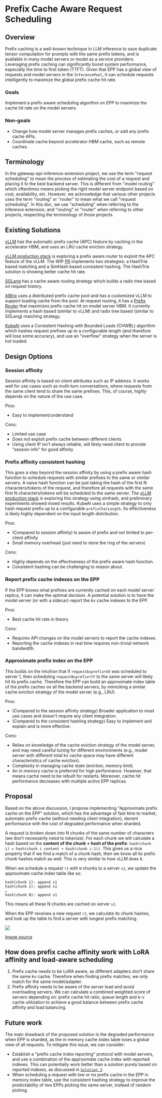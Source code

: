 # Prefix Cache Aware Request Scheduling

## Overview

Prefix caching is a well-known technique in LLM inference to save duplicate tensor computation for prompts with the same prefix tokens, and is available in many model servers or model as a service providers. Leveraging prefix caching can significantly boost system performance, especially the time to first token (TTFT). Given that EPP has a global view of requests and model servers in the `InferencePool`, it can schedule requests intelligently to maximize the global prefix cache hit rate.

### Goals

Implement a prefix aware scheduling algorithm on EPP to maximize the cache hit rate on the model servers.

### Non-goals

* Change how model server manages prefix caches, or add any prefix cache APIs.
* Coordinate cache beyond accelerator HBM cache, such as remote caches.

## Terminology

In the gateway-api-inference-extension project, we use the term "request scheduling" to mean the process of estimating the cost of a request and placing it to the best backend server. This is different from "model routing" which oftentimes means picking the right model server endpoint based on cost, availability, etc. However, we acknowledge that various other projects uses the term "routing" or "router" to mean what we call "request scheduling". In this doc, we use "scheduling" when referring to the inference extension, and "routing" or "router" when referring to other projects, respecting the terminology of those projects.

## Existing Solutions

[vLLM](https://docs.vllm.ai/en/latest/features/automatic_prefix_caching.html) has the automatic prefix cache (APC) feature by caching in the accelerator HBM, and uses an LRU cache eviction strategy.

[vLLM production stack](https://github.com/vllm-project/production-stack/issues/59) is exploring a prefix aware router to exploit the APC feature of the vLLM. The WIP [PR](https://github.com/vllm-project/production-stack/issues/59#issuecomment-2677268482) implements two strategies: a HashTrie based matching and a SimHash based consistent hashing. The HashTrie solution is showing better cache hit rate.

[SGLang](https://github.com/sgl-project/sglang/blob/4d2a88bdffe91168dfc73ef7e3bc9100ba96686b/sgl-router/src/router.rs#L61) has a cache aware routing strategy which builds a radix tree based on request history.

[AIBrix](https://aibrix.readthedocs.io/latest/features/distributed-kv-cache.html) uses a distributed prefix cache pool and has a customized vLLM to support loading cache from the pool. At request routing, it has a [Prefix Router](https://github.com/vllm-project/aibrix/blob/6feec99d77c84e371da9c535054c2b8aa8912704/pkg/plugins/gateway/algorithms/prefix_cache.go#L64) that maximizes prefix cache hit on model server HBM. It currently implements a hash based (similar to vLLM) and radix tree based (similar to SGLang) matching strategy.

[KubeAI](https://www.kubeai.org/blog/2025/02/26/llm-load-balancing-at-scale-chwbl/) uses a Consistent Hashing with Bounded Loads (CHWBL)  algorithm which hashes request prefixes up to a configurable length (and therefore will lose some accuracy), and use an "overflow" strategy when the server is hot loaded.

## Design Options

### Session affinity

Session affinity is based on client attributes such as IP address. It works well for use cases such as multi-turn conversations, where requests from the same client tend to share the same prefixes. This, of course, highly depends on the nature of the use case.

Pros:

* Easy to implement/understand

Cons:

* Limited use case
* Does not exploit prefix cache between different clients
* Using client IP isn't always reliable, will likely need client to provide "session info" for good affinity

### Prefix affinity consistent hashing

This goes a step beyond the session affinity by using a prefix aware hash function to schedule requests with similar prefixes to the same or similar servers. A naive hash function can be just taking the hash of the first N characters/tokens of the request, and therefore all requests with the same first N characters/tokens will be scheduled to the same server. The [vLLM production stack](https://github.com/vllm-project/production-stack/issues/59) is exploring this strategy using simhash, and preliminary experiments showed mixed results. KubeAI uses a simple strategy to only hash request prefix up to a configurable `prefixCharLength`. Its effectiveness is likely highly dependent on the input length distribution.

Pros:

* (Compared to session affinity) Is aware of prefix and not limited to per-client affinity
* Small memory overhead (just need to store the ring of the servers)

Cons:

* Highly depends on the effectiveness of the prefix aware hash function.
* Consistent hashing can be challenging to reason about.
 
### Report prefix cache indexes on the EPP

If the EPP knows what prefixes are currently cached on each model server replica, it can make the optimal decision. A potential solution is to have the model server (or with a sidecar) report the kv cache indexes to the EPP.

Pros:

* Best cache hit rate in theory

Cons:

* Requires API changes on the model servers to report the cache indexes.
* Reporting the cache indexes in real time requires non-trivial network bandwidth.

### Approximate prefix index on the EPP

This builds on the intuition that if `requestA=prefix+XX` was scheduled to server 1, then scheduling `requestB=prefix+YY` to the same server will likely hit its prefix cache. Therefore the EPP can build an approximate index table of the prefix caches on all the backend servers, by mimicking a similar cache eviction strategy of the model server (e.g., LRU). 

Pros:

* (Compared to the session affinity strategy) Broader application to most use cases and doesn't require any client integration.
* (Compared to the consistent hashing strategy) Easy to implement and explain and is more effective.

Cons:

* Relies on knowledge of the cache eviction strategy of the model server, and may need careful tuning for different environments (e.g., model server with different total kv cache space may have different characteristics of cache eviction).
* Complexity in managing cache state (eviction, memory limit)
* An in memory cache is preferred for high performance. However, that means cache need to be rebuilt for restarts. Moreover, cache hit performance decreases with multiple active EPP replicas.

## Proposal 

Based on the above discussion, I propose implementing "Approximate prefix cache on the EPP" solution, which has the advantage of fast time to market, automatic prefix cache (without needing client integration), decent performance with the cost of degraded performance when sharded. 

A request is broken down into N chunks of the same number of characters (we don’t necessarily need to tokenize). For each chunk we will calculate a hash based on the **content of the chunk + hash of the prefix**: `hash(chunk i) = hash(chunk i content + hash(chunk i-1))`. This gives us a nice property that if we find a match of a chunk hash, then we know all its prefix chunk hashes match as well. This is very similar to how vLLM does it.

When we schedule a request `r1` with `N` chunks to a server `s1`, we update the approximate cache index table like so:

```
hash(chunk 1): append s1
hash(chunk 2): append s1
…
hash(chunk N): append s1
```

This means all these N chunks are cached on server `s1`.

When the EPP receives a new request `r2`, we calculate its chunk hashes, and look up the table to find a server with longest prefix matching.

<img src="https://docs.google.com/drawings/d/e/2PACX-1vQ9gGbq_vrv46BZpviOUpKCuo_WCo6ANzLoAIP9lo6zrMB9kmVNk4YLKBAoGh3IsZ7mRxDu9pDqukrX/pub?w=1074&amp;h=956">

[Image source](https://docs.google.com/drawings/d/1KL5DKh42Z_XzvcnejUcRymu99_HwW9y8U29IrPzRCss/edit?usp=sharing)


## How does prefix cache affinity work with LoRA affinity and load-aware scheduling

1. Prefix cache needs to be LoRA aware, as different adapters don’t share the same kv cache. Therefore when finding prefix matches, we only match for the same model/adapter.
2. Prefix affinity needs to be aware of the server load and avoid overloading servers. We can calculate a combined weighted score of servers depending on: prefix cache hit ratio,  queue length and k-v cache utilization to achieve a good balance between prefix cache affinity and load balancing. 

## Future work

The main drawback of the proposed solution is the degraded performance when EPP is sharded, as the in memory cache index table loses a global view of all requests. To mitigate this issue, we can consider:

* Establish a "prefix cache index reporting" protocol with model servers, and use a combination of the approximate cache index with reported indexes. This can potentially work better than a solution purely based on reported indexes, as discussed in [`Solution 3`](https://github.com/kubernetes-sigs/gateway-api-inference-extension/discussions/678).
* When scheduling a request with low or no prefix cache in the EPP in memory index table, use the consistent hashing strategy to improve the predictability of two EPPs picking the same server, instead of random picking.